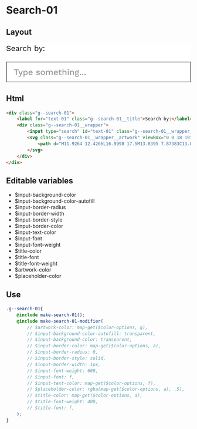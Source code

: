 # Search-01

## Layout

![alt text][search-01]

[search-01]: /src/img/global-components/search/search-01.png

## Html

```html
<div class="g--search-01">
    <label for="text-01" class="g--search-01__title">Search by:</label>
    <div class="g--search-01__wrapper">
        <input type="search" id="text-01" class="g--search-01__wrapper__item" placeholder="Type something...">
        <svg class="g--search-01__wrapper__artwork" viewBox="0 0 18 19" fill="none">
            <path d="M11.9264 12.4266L16.9998 17.5M13.8395 7.87383C13.8395 11.394 10.9858 14.2477 7.46563 14.2477C3.94546 14.2477 1.0918 11.394 1.0918 7.87383C1.0918 4.35366 3.94546 1.5 7.46563 1.5C10.9858 1.5 13.8395 4.35366 13.8395 7.87383Z" stroke-width="2" stroke-linecap="round"/>
        </svg>
    </div>
</div>
```

## Editable variables

- $input-background-color
- $input-background-color-autofill
- $input-border-radius
- $input-border-width
- $input-border-style
- $input-border-color
- $input-text-color
- $input-font
- $input-font-weight
- $title-color
- $title-font
- $title-font-weight
- $artwork-color
- $placeholder-color

## Use

```scss
.g--search-01{
    @include make-search-01();
    @include make-search-01-modifier(
        // $artwork-color: map-get($color-options, g),
        // $input-background-color-autofill: transparent,
        // $input-background-color: transparent,
        // $input-border-color: map-get($color-options, a),
        // $input-border-radius: 0,
        // $input-border-style: solid,
        // $input-border-width: 1px,
        // $input-font-weight: 600,
        // $input-font: f,
        // $input-text-color: map-get($color-options, f),
        // $placeholder-color: rgba(map-get($color-options, a), .5),
        // $title-color: map-get($color-options, a),
        // $title-font-weight: 400,
        // $title-font: f,
    );
}
```
